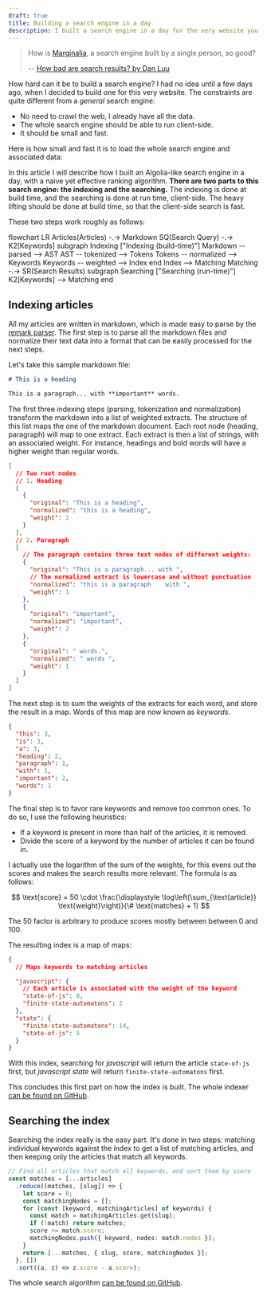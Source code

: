 ```yaml
---
draft: true
title: Building a search engine in a day
description: I built a search engine in a day for the very website you are reading this on.
---
```


<script>
  import Measure from './Measure.svelte'
  import Mermaid from '$lib/Mermaid.svelte'
</script>

> How is [Marginalia](https://search.marginalia.nu/), a search engine built by a single person, so good?
>
> -- [How bad are search results? by Dan Luu](https://danluu.com/seo-spam/)

How hard can it be to build a search engine? I had no idea until a few days ago, when I decided to build one for this very website. The constraints are quite different from a _general_ search engine:

- No need to crawl the web, I already have all the data.
- The whole search engine should be able to run client-side.
- It should be small and fast.

Here is how small and fast it is to load the whole search engine and associated data:

<Measure />

In this article I will describe how I built an Algolia-like search engine in a day, with a naive yet effective ranking algorithm. **There are two parts to this search engine: the indexing and the searching.** The indexing is done at build time, and the searching is done at run time, client-side. The heavy lifting should be done at build time, so that the client-side search is fast.

These two steps work roughly as follows:

<Mermaid>
  flowchart LR
    Articles(Articles) -.-> Markdown
    SQ(Search Query) -.-> K2[Keywords]
    subgraph Indexing ["Indexing (build-time)"]
      Markdown -- parsed --> AST
      AST -- tokenized --> Tokens
      Tokens -- normalized --> Keywords
      Keywords -- weighted --> Index
    end
    Index --> Matching
    Matching -.-> SR(Search Results)
    subgraph Searching ["Searching (run-time)"]
      K2[Keywords] --> Matching
    end
</Mermaid>

## Indexing articles

All my articles are written in markdown, which is made easy to parse by the [remark parser](https://github.com/remarkjs/remark). The first step is to parse all the markdown files and normalize their text data into a format that can be easily processed for the next steps.

Let's take this sample markdown file:

```md
# This is a heading

This is a paragraph... with **important** words.
```

The first three indexing steps (parsing, tokenization and normalization) transform the markdown into a list of weighted extracts. The structure of this list maps the one of the markdown document. Each root node (heading, paragraph) will map to one extract. Each extract is then a list of strings, with an associated weight. For instance, headings and bold words will have a higher weight than regular words.

```json
[
  // Two root nodes
  // 1. Heading
  [
    {
      "original": "This is a heading",
      "normalized": "this is a heading",
      "weight": 2
    }
  ],
  // 2. Paragraph
  [
    // The paragraph contains three text nodes of different weights:
    {
      "original": "This is a paragraph... with ",
      // The normalized extract is lowercase and without punctuation
      "normalized": "this is a paragraph    with ",
      "weight": 1
    },
    {
      "original": "important",
      "normalized": "important",
      "weight": 2
    },
    {
      "original": " words.",
      "normalized": " words ",
      "weight": 1
    }
  ]
]
```

The next step is to sum the weights of the extracts for each word, and store the result in a map. Words of this map are now known as _keywords_.

```json
{
  "this": 3,
  "is": 3,
  "a": 3,
  "heading": 2,
  "paragraph": 1,
  "with": 1,
  "important": 2,
  "words": 1
}
```

The final step is to favor rare keywords and remove too common ones. To do so, I use the following heuristics:

- If a keyword is present in more than half of the articles, it is removed.
- Divide the score of a keyword by the number of articles it can be found in.

I actually use the logarithm of the sum of the weights, for this evens out the scores and makes the search results more relevant. The formula is as follows:

$$
\text{score} = 50 \cdot \frac{\displaystyle \log\left(\sum_{\text{article}} \text{weight}\right)}{\# \text{matches} + 1}
$$

The 50 factor is arbitrary to produce scores mostly between between 0 and 100.

The resulting index is a map of maps:

```json
{
  // Maps keywords to matching articles

  "javascript": {
    // Each article is associated with the weight of the keyword
    "state-of-js": 8,
    "finite-state-automatons": 2
  },
  "state": {
    "finite-state-automatons": 14,
    "state-of-js": 5
  }
}
```

With this index, searching for _javascript_ will return the article `state-of-js` first, but _javascript state_ will return `finite-state-automatons` first.

This concludes this first part on how the index is built. The whole indexer [can be found on GitHub](https://github.com/GauBen/gautier.dev/blob/main/src/index-articles.ts).

## Searching the index

Searching the index really is the easy part. It's done in two steps: matching individual keywords against the index to get a list of matching articles, and then keeping only the articles that match all keywords.

```ts
// Find all articles that match all keywords, and sort them by score
const matches = [...articles]
  .reduce((matches, [slug]) => {
    let score = 0;
    const matchingNodes = [];
    for (const [keyword, matchingArticles] of keywords) {
      const match = matchingArticles.get(slug);
      if (!match) return matches;
      score += match.score;
      matchingNodes.push({ keyword, nodes: match.nodes });
    }
    return [...matches, { slug, score, matchingNodes }];
  }, [])
  .sort((a, z) => z.score - a.score);
```

The whole search algorithm [can be found on GitHub](https://github.com/GauBen/gautier.dev/tree/main/src/lib/search.ts).
